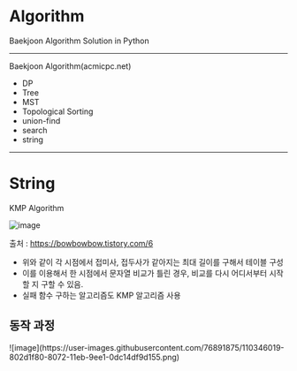 <h1>Algorithm</h1>

Baekjoon Algorithm Solution in Python

-------------------------------------

Baekjoon Algorithm(acmicpc.net)
- DP
- Tree
- MST
- Topological Sorting
- union-find
- search
- string
-------------------------------------
<h1>String</h1>

KMP Algorithm

![image](https://user-images.githubusercontent.com/76891875/110342731-15c6b000-806f-11eb-9bec-ceb0e1ab5618.png)

출처 : https://bowbowbow.tistory.com/6
- 위와 같이 각 시점에서 접미사, 접두사가 같아지는 최대 길이를 구해서 테이블 구성
- 이를 이용해서 한 시점에서 문자열 비교가 틀린 경우, 비교를 다시 어디서부터 시작할 지 구할 수 있음.
- 실패 함수 구하는 알고리즘도 KMP 알고리즘 사용

<h2> 동작 과정 </h2> 
![image](https://user-images.githubusercontent.com/76891875/110346019-802d1f80-8072-11eb-9ee1-0dc14df9d155.png)

